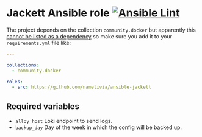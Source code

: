 # Jackett Ansible role [![Ansible Lint](https://github.com/namelivia/ansible-jackett/actions/workflows/ansible-lint.yml/badge.svg)](https://github.com/namelivia/ansible-jackett/actions/workflows/ansible-lint.yml)

The project depends on the collection `community.docker` but apparently this [cannot be listed as a dependency](https://github.com/ansible/ansible/issues/62847) so make sure you add it to your `requirements.yml` file like:

```yml
---

collections:
  - community.docker

roles:
  - src: https://github.com/namelivia/ansible-jackett
```

## Required variables
 - `alloy_host` Loki endpoint to send logs.
 - `backup_day` Day of the week in which the config will be backed up.

